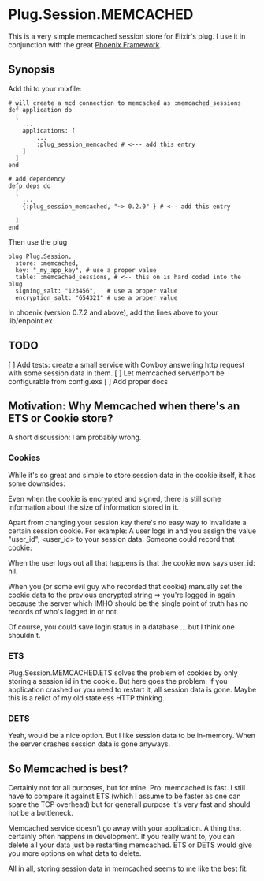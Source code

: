 Plug.Session.MEMCACHED
======================

This is a very simple memcached session store for Elixir's plug. I use it in
conjunction with the great
[Phoenix Framework](https://github.com/phoenixframework/phoenix).

## Synopsis

Add thi to your mixfile:

```
# will create a mcd connection to memcached as :memcached_sessions
def application do
  [
    ...
    applications: [
        ...
        :plug_session_memcached # <--- add this entry
    ]
  ]
end

# add dependency
defp deps do
  [
    ...
    {:plug_session_memcached, "~> 0.2.0" } # <-- add this entry
    
  ]
end
```

Then use the plug
```
plug Plug.Session,
  store: :memcached,
  key: "_my_app_key", # use a proper value 
  table: :memcached_sessions, # <-- this on is hard coded into the plug
  signing_salt: "123456",   # use a proper value
  encryption_salt: "654321" # use a proper value
```

In phoenix (version 0.7.2 and above), add the lines above to your lib/enpoint.ex

## TODO

 [ ] Add tests: create a small service with Cowboy answering http request with some session data in them.
 [ ] Let memcached server/port be configurable from config.exs
 [ ] Add proper docs

## Motivation: Why Memcached when there's an ETS or Cookie store?

A short discussion: I am probably wrong.

### Cookies

While it's so great and simple to store session data in the cookie
itself, it has some downsides:

Even when the cookie is encrypted and signed, there is still some information 
about the size of information stored in it.

Apart from changing your session key there's no easy way to invalidate a certain
session cookie. For example: A user logs in and you assign the value "user_id",
<user_id> to your session data. Someone could record that cookie. 

When the user logs out all that happens is that the cookie now says user_id: nil.

When you (or some evil guy who recorded that cookie) manually set the cookie data to 
the previous encrypted string => you're logged in again because the server which
IMHO should be the single point of truth has no records of who's logged in or not.

Of course, you could save login status in a database ... but I think one shouldn't.

### ETS

Plug.Session.MEMCACHED.ETS solves the problem of cookies by only storing a
session id in the cookie. But here goes the problem: If you application crashed
or you need to restart it, all session data is gone. Maybe this is a relict of
my old stateless HTTP thinking.

### DETS

Yeah, would be a nice option. But I like session data to be in-memory. When the
server crashes session data is gone anyways.

## So Memcached is best?

Certainly not for all purposes, but for mine. Pro: memcached is fast. I still
have to compare it against ETS (which I assume to be faster as one can spare the
TCP overhead) but for generall purpose it's very fast and should not be a
bottleneck.

Memcached service doesn't go away with your application. A thing that certainly
often happens in development. If you really want to, you can delete all your
data just be restarting memcached. ETS or DETS would give you more options on
what data to delete.

All in all, storing session data in memcached seems to me like the best fit.


